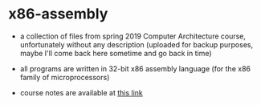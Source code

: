 # x86-assembly

- a collection of files from spring 2019 Computer Architecture course, unfortunately without any description (uploaded for backup purposes, maybe I'll come back here sometime and go back in time)

- all programs are written in 32-bit x86 assembly language (for the x86 family of microprocessors)

- course notes are available at [this link](https://github.com/gregwell/university-notes/blob/main/polish/old-school-style-notes/architektury-komputerow.pdf)
